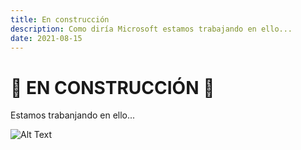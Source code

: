 ```yaml
---
title: En construcción
description: Como diría Microsoft estamos trabajando en ello...
date: 2021-08-15
---
```


# 🚧 EN CONSTRUCCIÓN 🚧

Estamos trabanjando en ello...

![Alt Text](https://media0.giphy.com/media/3o7abDnUPDkOC05QU8/giphy.gif)






